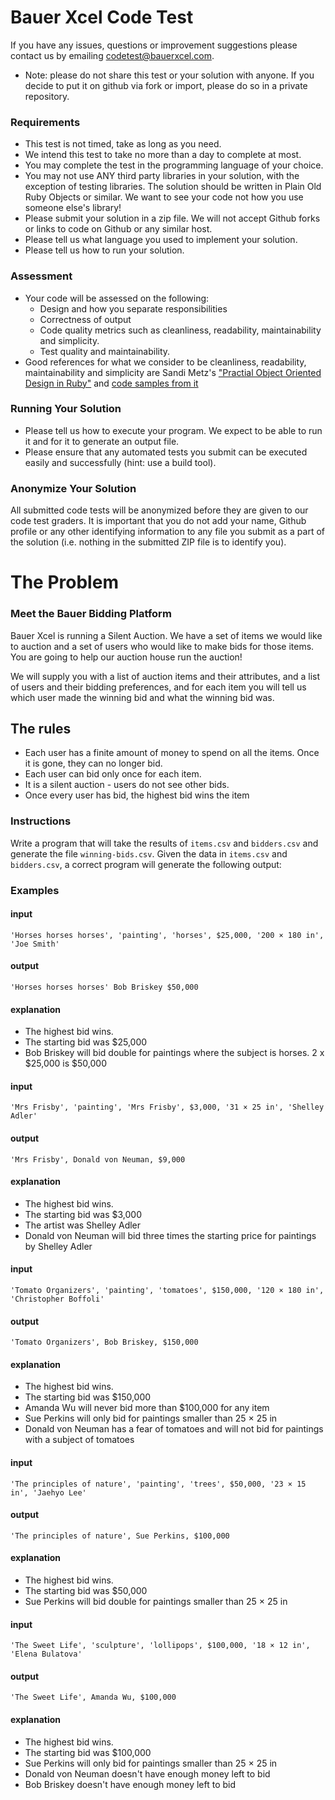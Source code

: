 # Bauer Xcel Code Test

If you have any issues, questions or improvement suggestions please contact us by emailing
codetest@bauerxcel.com.

* Note: please do not share this test or your solution with anyone. If you decide to
put it on github via fork or import, please do so in a private repository.

### Requirements

 - This test is not timed, take as long as you need.
 - We intend this test to take no more than a day to complete at most.
 - You may complete the test in the programming language of your choice.
 - You may not use ANY third party libraries in your solution, with the exception of testing libraries. 
 The solution should be written in Plain Old Ruby Objects or similar. We want to see your code not how you use someone else's library!
 - Please submit your solution in a zip file. We will not accept Github forks or links to code on Github or any similar
 host.
 - Please tell us what language you used to implement your solution.
 - Please tell us how to run your solution.

### Assessment

- Your code will be assessed on the following:
    - Design and how you separate responsibilities
    - Correctness of output
    - Code quality metrics such as cleanliness, readability, maintainability and simplicity.
    - Test quality and maintainability.
- Good references for what we consider to be cleanliness, readability, maintainability and simplicity are
Sandi Metz's ["Practial Object Oriented Design in Ruby"](http://www.poodr.com/) and
[code samples from it](https://github.com/skmetz/poodr/)

### Running Your Solution

- Please tell us how to execute your program. We expect to be able to run it and for it to generate an output file.
- Please ensure that any automated tests you submit can be executed easily and successfully (hint: use a build tool).

### Anonymize Your Solution

All submitted code tests will be anonymized before they are given to our code test graders. It is important that
you do not add your name, Github profile or any other identifying information to any file you submit as a part of the
solution (i.e. nothing in the submitted ZIP file is to identify you).

# The Problem

### Meet the Bauer Bidding Platform

Bauer Xcel is running a Silent Auction. We have a set of items we would like to auction and a set of users who would like to make bids
for those items. You are going to help our auction house run the auction!

We will supply you with a list of auction items and their attributes, and a list of users and their bidding preferences, and for each item
you will tell us which user made the winning bid and what the winning bid was.

## The rules

- Each user has a finite amount of money to spend on all the items. Once it is gone, they can no longer bid.
- Each user can bid only once for each item.
- It is a silent auction - users do not see other bids.
- Once every user has bid, the highest bid wins the item

### Instructions

Write a program that will take the results of `items.csv` and `bidders.csv` and generate the file `winning-bids.csv`. Given the data in `items.csv` 
and `bidders.csv`, a correct program will generate the following output:



### Examples


#### input
```
'Horses horses horses', 'painting', 'horses', $25,000, '200 × 180 in', 'Joe Smith'
```

#### output
```
'Horses horses horses' Bob Briskey $50,000
```

#### explanation
- The highest bid wins. 
- The starting bid was $25,000
- Bob Briskey will bid double for paintings where the subject is horses. 2 x $25,000 is $50,000


#### input
```
'Mrs Frisby', 'painting', 'Mrs Frisby', $3,000, '31 × 25 in', 'Shelley Adler'
```

#### output
```
'Mrs Frisby', Donald von Neuman, $9,000
```

#### explanation
- The highest bid wins. 
- The starting bid was $3,000
- The artist was Shelley Adler
- Donald von Neuman will bid three times the starting price for paintings by Shelley Adler

#### input
```
'Tomato Organizers', 'painting', 'tomatoes', $150,000, '120 × 180 in', 'Christopher Boffoli'
```

#### output
```
'Tomato Organizers', Bob Briskey, $150,000 
```

#### explanation
- The highest bid wins. 
- The starting bid was $150,000
- Amanda Wu will never bid more than $100,000 for any item
- Sue Perkins will only bid for paintings smaller than 25 × 25 in
- Donald von Neuman has a fear of tomatoes and will not bid for paintings with a subject of tomatoes


#### input
```
'The principles of nature', 'painting', 'trees', $50,000, '23 × 15 in', 'Jaehyo Lee'
```

#### output
```
'The principles of nature', Sue Perkins, $100,000
```

#### explanation
- The highest bid wins. 
- The starting bid was $50,000
- Sue Perkins will bid double for paintings smaller than 25 × 25 in

#### input
```
'The Sweet Life', 'sculpture', 'lollipops', $100,000, '18 × 12 in', 'Elena Bulatova'
```

#### output
```
'The Sweet Life', Amanda Wu, $100,000
```

#### explanation
- The highest bid wins. 
- The starting bid was $100,000
- Sue Perkins will only bid for paintings smaller than 25 × 25 in
- Donald von Neuman doesn't have enough money left to bid
- Bob Briskey doesn't have enough money left to bid
